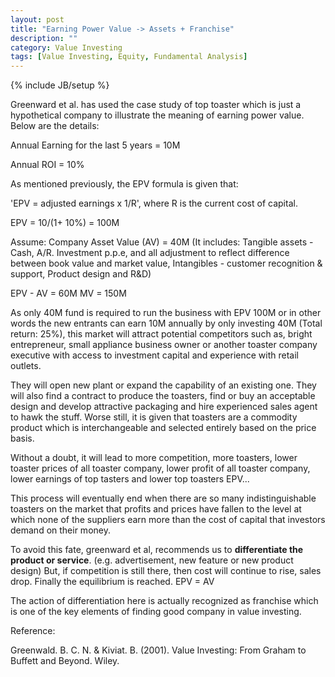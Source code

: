 ```yaml
---
layout: post
title: "Earning Power Value -> Assets + Franchise"
description: ""
category: Value Investing
tags: [Value Investing, Equity, Fundamental Analysis]
---
```

{% include JB/setup %}

Greenward et al. has used the case study of top toaster which is just a hypothetical company to illustrate the meaning of earning power value. Below are the details:

Annual Earning for the last 5 years = 10M

Annual ROI = 10%

As mentioned previously, the EPV formula is given that:

'EPV = adjusted earnings x 1/R', where R is the current cost of capital.

EPV = 10/(1+ 10%) = 100M

Assume:
Company Asset Value (AV) = 40M
(It includes: Tangible assets - Cash, A/R. Investment p.p.e, and all adjustment to reflect difference between book value and market value, Intangibles - customer recognition & support, Product design and R&D)

EPV - AV = 60M
MV = 150M

As only 40M fund is required to run the business with EPV 100M or in other words the new entrants can earn 10M annually by only investing 40M (Total return: 25%), this market will attract potential competitors such as, bright entrepreneur, small appliance business owner or another toaster company executive with access to investment capital and experience with retail outlets.

They will open new plant or expand the capability of an existing one. They will also find a contract to produce the toasters, find or buy an acceptable design and develop attractive packaging and hire experienced sales agent to hawk the stuff. Worse still, it is given that toasters are a commodity product which is interchangeable and selected entirely based on the price basis.

Without a doubt, it will lead to more competition, more toasters, lower toaster prices of all toaster company, lower profit of all toaster company, lower earnings of top tasters and lower top toasters EPV...

This process will eventually end when there are so many indistinguishable toasters on the market that profits and prices have fallen to the level at which none of the suppliers earn more than the cost of capital that investors demand on their money.

To avoid this fate, greenward et al, recommends us to **differentiate the product or service**. (e.g. advertisement, new feature or new product design) But, if competition is still there, then cost will continue to rise, sales drop. Finally the equilibrium is reached. EPV = AV

The action of differentiation here is actually recognized as franchise which is one of the key elements of finding good company in value investing.

Reference:

Greenwald. B. C. N. & Kiviat. B. (2001). Value Investing: From Graham to Buffett and Beyond. Wiley.



